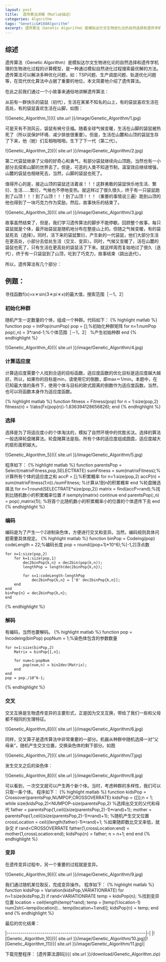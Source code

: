 ```yaml
---
layout: post
title:  遗传算法讲解（Matlab描述）
categories: Algorithm
tags: "Genetic&#160Algorithm"
excerpt: 遗传算法（Genetic Algorithm）是模拟达尔文生物进化论的自然选择和遗传学机理的生物进化过程的计算模型。
---
```


## 综述

遗传算法（Genetic Algorithm）是模拟达尔文生物进化论的自然选择和遗传学机理的生物进化过程的计算模型，是一种通过模拟自然进化过程搜索最优解的方法。遗传算法可以解决多种优化问题，如：TSP问题、生产调度问题、轨道优化问题等，在现代优化算法中占据了重要的地位，本文简要地介绍了遗传算法。

在此之前我们通过一个小故事来通俗地讲解遗传算法：

从前有一群快乐的袋鼠（初代），生活在某某不知名的山上，有的袋鼠喜欢生活在高处，有的袋鼠喜欢生活在山脚，如图：

![Genetic_Algorithm_1]({{ site.url }}/image/Genetic_Algorithm/1.jpg)

可是天有不测风云，袋鼠有祸兮旦福。随着全球气候变暖，生活在山脚的袋鼠被热死了（所以说保护环境、减少排放很重要）。但是，生活在山麓和山顶的袋鼠生存了下来，他（她）们互相啪啪啪，生下了下一代（第二代）。

![Genetic_Algorithm_2]({{ site.url }}/image/Genetic_Algorithm/2.jpg)

第二代袋鼠继承了父母的好奇心和勇气，有部分袋鼠继续向山顶跑，当然也有一小部分去探索山脚的世界去了。但是，可恶的人类不知道节制，温室效应继续增强，山麓的袋鼠也相继死去，当然，山脚的袋鼠也死了。

值得开心的是，接近山顶的袋鼠还活着诶！！！这群勇敢的袋鼠快乐地生活、繁衍、生活……繁衍，气候也不停地变热。就这样过了很久很久，终于有一只袋鼠跑到了山顶！！！到了山顶！！！到了山顶！！！（重要的事情说三遍）跑到山顶的他也得到了一块巧克力作为奖励，然后，故事快乐的结束了。

![Genetic_Algorithm_3]({{ site.url }}/image/Genetic_Algorithm/3.jpg)

故事虽然结束了，但是，我们学习遗传算法的脚步不能停歇。回顾整个故事，每只袋鼠就是个体，最开始袋鼠是随机地分布在整座山上的。但随之气候变暖，有的袋鼠死去（选择）。同时，活下来的袋鼠繁衍，产生新的一代袋鼠，他们大部分生活在更高处，小部分去低处生活（交叉、变异）。同时，气候又变暖了，活在山麓的袋鼠也死了，只有生活在更高处的袋鼠活了下来。就这样周而复始地过了很久（迭代），终于有一只袋鼠到了山顶，吃到了巧克力，故事结束（跳出迭代）。

所以，遗传算法有几个部分：

## 例题：

寻找函数f(x)=x＊sin(3＊pi＊x)的最大值，搜索范围［－1，2］

### 初始化种群

随机产生一定数量的个体，组成一个种群。代码如下：
{% highlight matlab %}
function pop = IntPop(numPop)
    pop = [];%初始化种群矩阵
    for n=1:numPop
        pop(:,n) = 3*rand-1;%个体范围［－1，2］
        %产生初始种群
    end
{% endhighlight %}

![Genetic_Algorithm_4]({{ site.url }}/image/Genetic_Algorithm/4.jpg)

### 计算适应度

计算适应度需要个人找到合适的目标函数，适应度函数的优化目标是适应度越大越好。所以，如果你的目标是min，请使用它的倒数，即max＝1/min。本题中，在已知最大值的条件下，使用个体与目标的欧式距离的倒数作为适应度函数。当然，也可以将函数本身作为适应度函数。

{% highlight matlab %}
function fitness = Fitness(pop)
    for n = 1:size(pop,2)
    fitness(n) = 1/abs(Fx(pop(n))-1.836394128656826);
    end
{% endhighlight %}

### 选择

选择是为了将适应度小的个体淘汰的，模拟了自然环境中的优胜劣汰。选择的算法一般选择轮盘赌算法。轮盘赌算法是指，所有个体的适应度组成圆盘，适应度越大的扇形面积越大。

![Genetic_Algorithm_5]({{ site.url }}/image/Genetic_Algorithm/5.jpg)

程序如下：
{% highlight matlab %}
function parentsPop = Select(matrixFitness,pop,SELECTRATE)
    sumFitness = sum(matrixFitness);%计算所有个体的适应度之和
    accP = [];%积累概率
    for n=1:size(pop,2)
        accP(n) = sum(matrixFitness(1:n))./sumFitness;
        %计算从1到n的积累概率
        end
        %轮盘赌选择法
    for n=1:round(SELECTRATE*size(pop,2))
        matrix = find(accP>rand);%找到比随机数小的积累概率位置
        if isempty(matrix)
            continue
        end
    parentsPop(:,n) = pop(:,matrix(1));
    %将首个比随机数小的积累概率小的位置的个体遗传下去
    end
{% endhighlight %}

### 编码

编码是为了产生一个2进制染色体，方便进行交叉和变异。当然，编码规则具体问题需要具体规定。
{% highlight matlab %}
function binPop = Codeing(pop)
    codeLength = 22;%编码长度
    pop = round((pop+1)*10^6);%[-1,2]浮点数

    for n=1:size(pop,2)
        for k=1:size(pop,1)
            dec2binPop{k,n} = dec2bin(pop(k,n));
            lengthPop = length(dec2binPop{k,n});

            for s=1:codeLength-lengthPop
                dec2binPop{k,n} = ['0' dec2binPop{k,n}];
        end
    end
    binPop{n} = dec2binPop{k,n};
    end
{% endhighlight %}

### 解码

有编码，当然也要解码。
{% highlight matlab %}
function pop = Incodeing(binPop)
    popNum = 1;%染色体包含的参数数量

    for n=1:size(binPop,2)
        Matrix = binPop{1,n};

        for num=1:popNum
            pop(num,n) = bin2dec(Matrix);
        end
    end
    pop = pop./10^6-1;
{% endhighlight %}

### 交叉

交叉互换是生物遗传变异的主要形式，正是因为交叉互换，带给了我们一些和父母都不相同的生理特征。

![Genetic_Algorithm_6]({{ site.url }}/image/Genetic_Algorithm/6.jpg)

同样，交叉算子是遗传算法中非常重要的一部分。机器从种群中随机选择一对“父母亲”，随机产生交叉位置，交换染色体的剩下部分。如图

![Genetic_Algorithm_7]({{ site.url }}/image/Genetic_Algorithm/7.jpg)

发生交叉之后的染色体：

![Genetic_Algorithm_8]({{ site.url }}/image/Genetic_Algorithm/8.jpg)

可以看到，一次交叉就可以产生两个新个体。当时，考虑种群的多样性，我们可以只取一条个体。
程序如下：
{% highlight matlab %}
function kidsPop = Crossover(parentsPop,NUMPOP,CROSSOVERRATE)
    kidsPop = {[]};n = 1;
    while size(kidsPop,2)<NUMPOP-size(parentsPop,2)
        %选择出交叉的父代和母代
        father = parentsPop{1,ceil((size(parentsPop,2)-1)*rand)+1};
        mother = parentsPop{1,ceil((size(parentsPop,2)-1)*rand)+1};
        %随机产生交叉位置
        crossLocation = ceil((length(father)-1)*rand)+1;
        %如果随即数比交叉率低，就杂交
        if rand<CROSSOVERRATE
            father(1,crossLocation:end) = mother(1,crossLocation:end);
            kidsPop{n} = father;
            n = n+1;
        end
    end
{% endhighlight %}

### 变异

在遗传变异过程中，另一个重要的过程就是变异。

![Genetic_Algorithm_9]({{ site.url }}/image/Genetic_Algorithm/9.jpg)

我们通过随机某位取反，完成变异操作。
程序如下：
{% highlight matlab %}
function kidsPop = Variation(kidsPop,VARIATIONRATE)
    for n=1:size(kidsPop,2)
        if rand<VARIATIONRATE
            temp = kidsPop{n};
            %找到变异位置
            location = ceil(length(temp)*rand);
            temp = [temp(1:location-1) num2str(~temp(location))...
                temp(location+1:end)];
           kidsPop{n} = temp;
        end
    end
{% endhighlight %}


最后的优化结果：

|----------------------------------------------------------------------|-|
|![Genetic_Algorithm_10]({{ site.url }}/image/Genetic_Algorithm/10.jpg)|![Genetic_Algorithm_11]({{ site.url }}/image/Genetic_Algorithm/11.jpg)|

下载完整程序： [遗传算法源码]({{ site.url }}/download/Genetic_Algorithm.zip)
